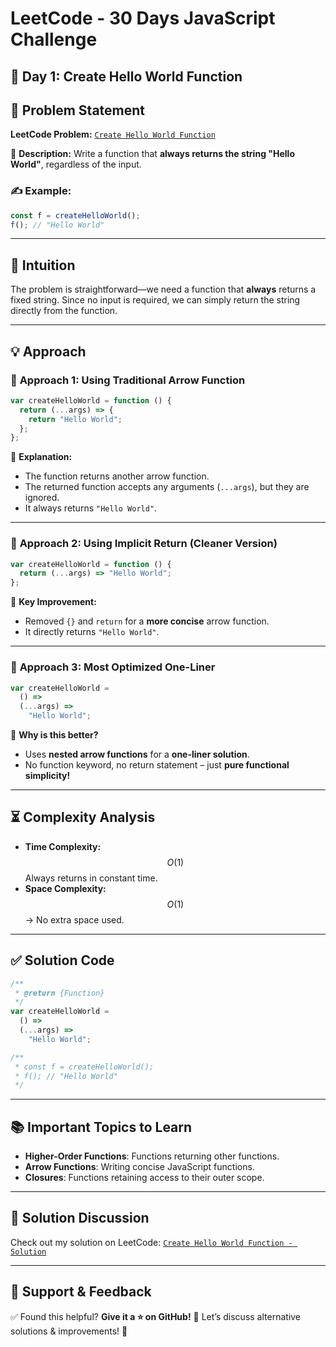 # LeetCode - 30 Days JavaScript Challenge

## 📅 Day 1: Create Hello World Function

## 🚀 Problem Statement

**LeetCode Problem:** [`Create Hello World Function`](https://leetcode.com/problems/create-hello-world-function/description/)

📌 **Description:**
Write a function that **always returns the string "Hello World"**, regardless of the input.

### ✍️ Example:

```js
const f = createHelloWorld();
f(); // "Hello World"
```

---

## 🧠 Intuition

The problem is straightforward—we need a function that **always** returns a fixed string. Since no input is required, we can simply return the string directly from the function.

---

## 💡 Approach

### 🔹 **Approach 1: Using Traditional Arrow Function**

```js
var createHelloWorld = function () {
  return (...args) => {
    return "Hello World";
  };
};
```

📌 **Explanation:**

- The function returns another arrow function.
- The returned function accepts any arguments (`...args`), but they are ignored.
- It always returns `"Hello World"`.

---

### 🔹 **Approach 2: Using Implicit Return (Cleaner Version)**

```js
var createHelloWorld = function () {
  return (...args) => "Hello World";
};
```

📌 **Key Improvement:**

- Removed `{}` and `return` for a **more concise** arrow function.
- It directly returns `"Hello World"`.

---

### 🔹 **Approach 3: Most Optimized One-Liner**

```js
var createHelloWorld =
  () =>
  (...args) =>
    "Hello World";
```

📌 **Why is this better?**

- Uses **nested arrow functions** for a **one-liner solution**.
- No function keyword, no return statement – just **pure functional simplicity!**

---

## ⏳ Complexity Analysis

- **Time Complexity:** $$O(1)$$ Always returns in constant time.
- **Space Complexity:** $$O(1)$$ → No extra space used.

---

## ✅ Solution Code

```javascript
/**
 * @return {Function}
 */
var createHelloWorld =
  () =>
  (...args) =>
    "Hello World";

/**
 * const f = createHelloWorld();
 * f(); // "Hello World"
 */
```

---

## 📚 Important Topics to Learn

- **Higher-Order Functions**: Functions returning other functions.
- **Arrow Functions**: Writing concise JavaScript functions.
- **Closures**: Functions retaining access to their outer scope.

---

## 🔗 Solution Discussion

Check out my solution on LeetCode: [`Create Hello World Function - Solution`](https://leetcode.com/problems/create-hello-world-function/solutions/6538756/leetcode-create-hello-world-function)

---

## 🚀 Support & Feedback

✅ Found this helpful? **Give it a ⭐ on GitHub!**
💬 Let’s discuss alternative solutions & improvements! 🚀
